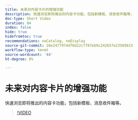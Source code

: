 ```yaml
---
title: 未来对内容卡片的增强功能
description: 快速浏览即将推出的内容卡功能，包括新模板、消息收件箱等。
doc-type: Short Video
duration: 84
index: false
hide: true
hidefromtoc: true
recommendations: noCatalog, noDisplay
source-git-commit: 28e2477974df6d22cff87eb9c242657e23569b15
workflow-type: tm+mt
source-wordcount: '44'
ht-degree: 0%

---
```



# 未来对内容卡片的增强功能

快速浏览即将推出的内容卡功能，包括新模板、消息收件箱等。

<!-- 62_S603_3442534_83_future-enhancements-for-content-cards -->
>[!VIDEO](https://video.tv.adobe.com/v/3460330/?learn=on&enablevpops=true&captions=chi_hans)
